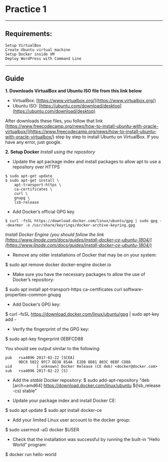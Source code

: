 # Practice 1
---
## Requirements:
```
Setup VirtualBox
Create Ubuntu virtual machine
Setup Docker inside VM
Deploy WordPress with Command Line

```
---
## Guide
**1. Downloads VirtualBox and Ubuntu ISO file from this link below**

- VirtualBox: [https://www.virtualbox.org/](https://www.virtualbox.org/)
- Ubuntu ISO: [https://ubuntu.com/download/desktop](https://ubuntu.com/download/desktop)

After downloads these files, you follow that link [https://www.freecodecamp.org/news/how-to-install-ubuntu-with-oracle-virtualbox/](https://www.freecodecamp.org/news/how-to-install-ubuntu-with-oracle-virtualbox/) step by step to install Ubuntu on VirtualBox. If you have any error, just google.

**2. Setup Docker**
*Install using the repository*
- Update the apt package index and install packages to allow apt to use a repository over HTTPS
```
$ sudo apt-get update
$ sudo apt-get install \
    apt-transport-https \
    ca-certificates \
    curl \
    gnupg \
    lsb-release
```
- Add Docker’s official GPG key

```
$ curl -fsSL https://download.docker.com/linux/ubuntu/gpg | sudo gpg --dearmor -o /usr/share/keyrings/docker-archive-keyring.gpg

```
*Install Docker Engine (you should follow the link [https://www.linode.com/docs/guides/install-docker-ce-ubuntu-1804/](https://www.linode.com/docs/guides/install-docker-ce-ubuntu-1804/)*
- Remove any older installations of Docker that may be on your system:

$ sudo apt remove docker docker-engine docker.io
- Make sure you have the necessary packages to allow the use of Docker’s repository:

$ sudo apt install apt-transport-https ca-certificates curl software-properties-common gnupg
- Add Docker’s GPG key:

$ curl -fsSL https://download.docker.com/linux/ubuntu/gpg | sudo apt-key add -
- Verify the fingerprint of the GPG key:

$ sudo apt-key fingerprint 0EBFCD88

You should see output similar to the following:

```
pub   rsa4096 2017-02-22 [SCEA]
      9DC8 5822 9FC7 DD38 854A  E2D8 8D81 803C 0EBF CD88
uid           [ unknown] Docker Release (CE deb) <docker@docker.com>
sub   rsa4096 2017-02-22 [S]
```
- Add the *stable* Docker repository:
$ sudo add-apt-repository "deb [arch=amd64] https://download.docker.com/linux/ubuntu $(lsb_release -cs) stable"

- Update your package index and install Docker CE:

$ sudo apt update
$ sudo apt install docker-ce

- Add your limited Linux user account to the docker group:

$ sudo usermod -aG docker $USER
- Check that the installation was successful by running the built-in “Hello World” program:

$ docker run hello-world

